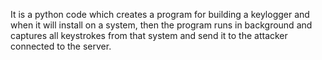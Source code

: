 It is a python code which creates a program for building a keylogger and when it will install on a system, then the program runs in background and captures all keystrokes from that system and send it to the attacker connected to the server.
